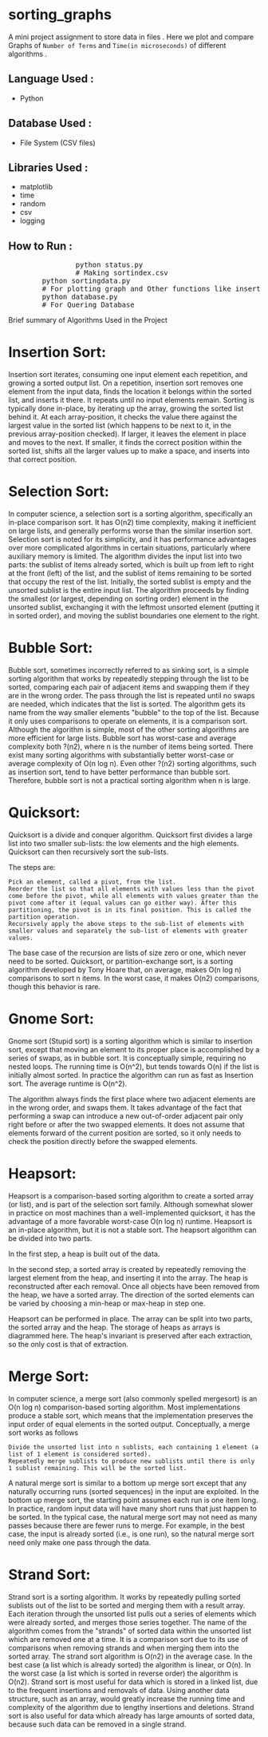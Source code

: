sorting_graphs
==============

A mini project assignment to store data in files . 
Here we plot and compare Graphs of `Number of Terms` and `Time(in microseconds)` of different algorithms .

Language Used :
--------------

* Python

Database Used :
---------------

* File System (CSV files)

Libraries Used :
----------------

* matplotlib
* time
* random
* csv
* logging

How to Run :
-----------
<pre>
				python status.py		
				# Making sortindex.csv
        python sortingdata.py
        # For plotting graph and Other functions like inserting N and T experimental value in database
        python database.py
        # For Quering Database
</pre>

Brief summary of Algorithms Used in the Project

Insertion Sort:
======================

Insertion sort iterates, consuming one input element each repetition, and growing a sorted output list. On a repetition, insertion sort removes one element from the input data, finds the location it belongs within the sorted list, and inserts it there. It repeats until no input elements remain.
Sorting is typically done in-place, by iterating up the array, growing the sorted list behind it. At each array-position, it checks the value there against the largest value in the sorted list (which happens to be next to it, in the previous array-position checked). If larger, it leaves the element in place and moves to the next. If smaller, it finds the correct position within the sorted list, shifts all the larger values up to make a space, and inserts into that correct position.

Selection Sort:
======================

In computer science, a selection sort is a sorting algorithm, specifically an in-place comparison sort. It has O(n2) time complexity, making it inefficient on large lists, and generally performs worse than the similar insertion sort. Selection sort is noted for its simplicity, and it has performance advantages over more complicated algorithms in certain situations, particularly where auxiliary memory is limited.
The algorithm divides the input list into two parts: the sublist of items already sorted, which is built up from left to right at the front (left) of the list, and the sublist of items remaining to be sorted that occupy the rest of the list. Initially, the sorted sublist is empty and the unsorted sublist is the entire input list. The algorithm proceeds by finding the smallest (or largest, depending on sorting order) element in the unsorted sublist, exchanging it with the leftmost unsorted element (putting it in sorted order), and moving the sublist boundaries one element to the right.

Bubble Sort:
======================

Bubble sort, sometimes incorrectly referred to as sinking sort, is a simple sorting algorithm that works by repeatedly stepping through the list to be sorted, comparing each pair of adjacent items and swapping them if they are in the wrong order. The pass through the list is repeated until no swaps are needed, which indicates that the list is sorted. The algorithm gets its name from the way smaller elements "bubble" to the top of the list. Because it only uses comparisons to operate on elements, it is a comparison sort. Although the algorithm is simple, most of the other sorting algorithms are more efficient for large lists.
Bubble sort has worst-case and average complexity both ?(n2), where n is the number of items being sorted. There exist many sorting algorithms with substantially better worst-case or average complexity of O(n log n). Even other ?(n2) sorting algorithms, such as insertion sort, tend to have better performance than bubble sort. Therefore, bubble sort is not a practical sorting algorithm when n is large.

Quicksort:
======================

Quicksort is a divide and conquer algorithm. Quicksort first divides a large list into two smaller sub-lists: the low elements and the high elements. Quicksort can then recursively sort the sub-lists.

The steps are:

    Pick an element, called a pivot, from the list.
    Reorder the list so that all elements with values less than the pivot come before the pivot, while all elements with values greater than the pivot come after it (equal values can go either way). After this partitioning, the pivot is in its final position. This is called the partition operation.
    Recursively apply the above steps to the sub-list of elements with smaller values and separately the sub-list of elements with greater values.

The base case of the recursion are lists of size zero or one, which never need to be sorted.
Quicksort, or partition-exchange sort, is a sorting algorithm developed by Tony Hoare that, on average, makes O(n log n) comparisons to sort n items. In the worst case, it makes O(n2) comparisons, though this behavior is rare.


Gnome Sort:
======================

Gnome sort (Stupid sort) is a sorting algorithm which is similar to insertion sort, except that moving an element to its proper place is accomplished by a series of swaps, as in bubble sort. It is conceptually simple, requiring no nested loops. The running time is O(n^2), but tends towards O(n) if the list is initially almost sorted. In practice the algorithm can run as fast as Insertion sort. The average runtime is O(n^2).

The algorithm always finds the first place where two adjacent elements are in the wrong order, and swaps them. It takes advantage of the fact that performing a swap can introduce a new out-of-order adjacent pair only right before or after the two swapped elements. It does not assume that elements forward of the current position are sorted, so it only needs to check the position directly before the swapped elements.


Heapsort:
======================

Heapsort is a comparison-based sorting algorithm to create a sorted array (or list), and is part of the selection sort family. Although somewhat slower in practice on most machines than a well-implemented quicksort, it has the advantage of a more favorable worst-case O(n log n) runtime. Heapsort is an in-place algorithm, but it is not a stable sort.
The heapsort algorithm can be divided into two parts.

In the first step, a heap is built out of the data.

In the second step, a sorted array is created by repeatedly removing the largest element from the heap, and inserting it into the array. The heap is reconstructed after each removal. Once all objects have been removed from the heap, we have a sorted array. The direction of the sorted elements can be varied by choosing a min-heap or max-heap in step one.

Heapsort can be performed in place. The array can be split into two parts, the sorted array and the heap. The storage of heaps as arrays is diagrammed here. The heap's invariant is preserved after each extraction, so the only cost is that of extraction.


Merge Sort:
======================

In computer science, a merge sort (also commonly spelled mergesort) is an O(n log n) comparison-based sorting algorithm. Most implementations produce a stable sort, which means that the implementation preserves the input order of equal elements in the sorted output. 
Conceptually, a merge sort works as follows

    Divide the unsorted list into n sublists, each containing 1 element (a list of 1 element is considered sorted).
    Repeatedly merge sublists to produce new sublists until there is only 1 sublist remaining. This will be the sorted list.

A natural merge sort is similar to a bottom up merge sort except that any naturally occurring runs (sorted sequences) in the input are exploited. In the bottom up merge sort, the starting point assumes each run is one item long. In practice, random input data will have many short runs that just happen to be sorted. In the typical case, the natural merge sort may not need as many passes because there are fewer runs to merge. For example, in the best case, the input is already sorted (i.e., is one run), so the natural merge sort need only make one pass through the data.

Strand Sort:
======================

Strand sort is a sorting algorithm. It works by repeatedly pulling sorted sublists out of the list to be sorted and merging them with a result array. Each iteration through the unsorted list pulls out a series of elements which were already sorted, and merges those series together.
The name of the algorithm comes from the "strands" of sorted data within the unsorted list which are removed one at a time. It is a comparison sort due to its use of comparisons when removing strands and when merging them into the sorted array.
The strand sort algorithm is O(n2) in the average case. In the best case (a list which is already sorted) the algorithm is linear, or O(n). In the worst case (a list which is sorted in reverse order) the algorithm is O(n2).
Strand sort is most useful for data which is stored in a linked list, due to the frequent insertions and removals of data. Using another data structure, such as an array, would greatly increase the running time and complexity of the algorithm due to lengthy insertions and deletions. Strand sort is also useful for data which already has large amounts of sorted data, because such data can be removed in a single strand.
